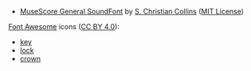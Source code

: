 - [MuseScore General SoundFont](https://musescore.org/en/handbook/3/soundfonts-and-sfz-files) by [S. Christian Collins](https://musescore.org/user/62809) ([MIT License](https://ftp.osuosl.org/pub/musescore/soundfont/MuseScore_General/MuseScore_General_License.md))

[Font Awesome](https://fontawesome.com/) icons ([CC BY 4.0](https://creativecommons.org/licenses/by/4.0/)):

- [key](https://fontawesome.com/icons/key?f=classic&s=solid)
- [lock](https://fontawesome.com/icons/lock?f=classic&s=solid)
- [crown](https://fontawesome.com/icons/crown?f=classic&s=solid)

